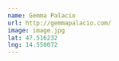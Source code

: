 ```yaml
---
name: Gemma Palacio
url: http://gemmapalacio.com/
image: image.jpg
lat: 47.516232
lng: 14.550072
---
```


